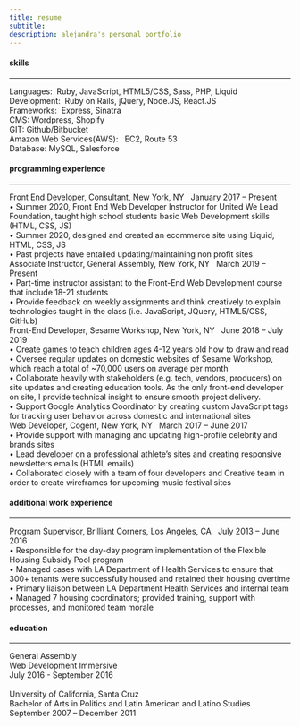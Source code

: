```yaml
---
title: resume
subtitle:
description: alejandra's personal portfolio
---
```


<h4 class= "section-title">skills</h4>
<hr class="resume-divider">
<div class="skills-set">
Languages: &nbsp;Ruby, JavaScript, HTML5/CSS, Sass, PHP, Liquid
<br>
Development: &nbsp;Ruby on Rails, jQuery, Node.JS, React.JS
<br>
Frameworks:&nbsp; Express, Sinatra
<br>
CMS: Wordpress, Shopify
<br>
GIT: Github/Bitbucket 
<br>
Amazon Web Services(AWS): &nbsp; EC2, Route 53
<br>
Database:&nbsp;MySQL, Salesforce

 </div>

<h4 class= "section-title"> programming experience </h4>
<hr class="resume-divider">
<div class="title-pos freelance">
<span class="position">Front End Developer</span>,<span class="company-year"> Consultant, New York, NY </span> &nbsp; January 2017 – Present
  </div>
  <div class="job-details general">
&#8226; Summer 2020, Front End Web Developer Instructor for United We Lead Foundation, taught high school students basic Web Development skills
(HTML, CSS, JS)
<br>
&#8226; Summer 2020, designed and created an ecommerce site using Liquid, HTML, CSS, JS
<br>
&#8226; Past projects have entailed updating/maintaining non profit sites
<br>
</div>

<div class="title-pos">
<span class="position">Associate Instructor</span>,<span class="company-year"> General Assembly, New York, NY </span> &nbsp; March 2019 – Present
  </div>
  <div class="job-details general">
&#8226; Part-time instructor assistant to the Front-End Web Development course that include 18-21 students
<br>
&#8226; Provide feedback on weekly assignments and think creatively to explain technologies taught in the class (i.e. JavaScript, JQuery, HTML5/CSS, GitHub)
<br>
</div>
<div class="title-pos sesame">
  <span class="position">Front-End Developer</span>,<span class="company-year">  Sesame Workshop, New York, NY </span>  &nbsp;	     June 2018 – July 2019
  </div>
  <div class="job-details">
&#8226; Create games to teach children ages 4-12 years old how to draw and read

<br>
&#8226; Oversee regular updates on domestic websites of Sesame Workshop, which reach a total of ~70,000 users on average per month

<br>
&#8226; Collaborate heavily with stakeholders (e.g. tech, vendors, producers) on site updates and creating education tools. As the only front-end developer on site, I provide technical insight to ensure smooth project delivery.

<br>
&#8226; Support Google Analytics Coordinator by creating custom JavaScript tags for tracking user behavior across domestic and international sites

  </div>

<div class="title-pos cogent">
<span class="position">Web Developer</span>,<span class="company-year">  Cogent, New York, NY </span>   &nbsp;	     March 2017 – June 2017
</div>
<div class="job-details">
&#8226; Provide support with managing and updating high-profile celebrity and brands sites

<br>
&#8226; Lead developer on a professional athlete’s sites and creating responsive newsletters emails (HTML emails)
<br>
&#8226; Collaborated closely with a team of four developers and Creative team in order to create wireframes for upcoming music festival sites
</div>

<h4 class= "section-title"> additional work experience </h4>
<hr class="resume-divider">
<div class="title-pos brilliant">
<span class="position">Program Supervisor</span>,<span class="company-year">  Brilliant Corners, Los Angeles, CA </span>  &nbsp;	July 2013 – June 2016
</div>
<div class="job-details">
&#8226; Responsible for the day-day program implementation of the Flexible Housing Subsidy Pool program
<br>
&#8226; Managed cases with LA Department of Health Services to ensure that 300+ tenants were successfully housed and retained their housing overtime
<br>
&#8226; Primary liaison between LA Department Health Services and internal team
<br>
&#8226; Managed 7 housing coordinators; provided training, support with processes, and monitored team morale

</div>

<h4 class= "section-title">education</h4>

<hr class="resume-divider">
<div class="edu-tails">
General Assembly 
<br class="space">	
Web Development Immersive   
<br class="space">	
July 2016 - September 2016 
<br>
<br>
University of California, Santa Cruz
<br class="space">		   
Bachelor of Arts in Politics and Latin American and Latino Studies  
<br class="space">	
 September 2007 – December 2011 
</div>
